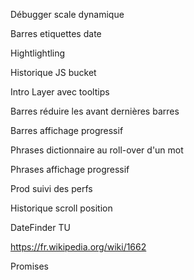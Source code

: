 Débugger scale dynamique

Barres etiquettes date

Hightlightling

Historique JS bucket

Intro Layer avec tooltips

Barres réduire les avant dernières barres

Barres affichage progressif

Phrases dictionnaire au roll-over d'un mot

Phrases affichage progressif

Prod suivi des perfs

Historique scroll position

DateFinder TU

https://fr.wikipedia.org/wiki/1662

Promises
